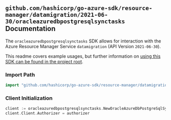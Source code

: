 
## `github.com/hashicorp/go-azure-sdk/resource-manager/datamigration/2021-06-30/oracleazuredbpostgresqlsynctasks` Documentation

The `oracleazuredbpostgresqlsynctasks` SDK allows for interaction with the Azure Resource Manager Service `datamigration` (API Version `2021-06-30`).

This readme covers example usages, but further information on [using this SDK can be found in the project root](https://github.com/hashicorp/go-azure-sdk/tree/main/docs).

### Import Path

```go
import "github.com/hashicorp/go-azure-sdk/resource-manager/datamigration/2021-06-30/oracleazuredbpostgresqlsynctasks"
```


### Client Initialization

```go
client := oracleazuredbpostgresqlsynctasks.NewOracleAzureDbPostgreSqlSyncTasksClientWithBaseURI("https://management.azure.com")
client.Client.Authorizer = authorizer
```


